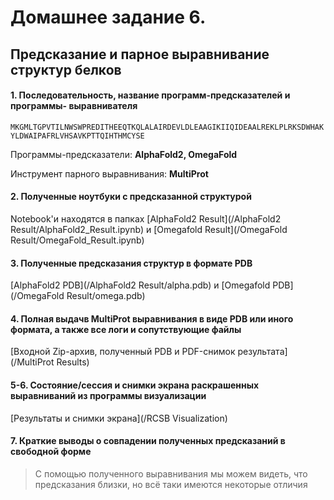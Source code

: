 # Домашнее задание 6. 
## Предсказание и парное выравнивание структур белков

#### 1. Последовательность, название программ-предсказателей и программы- выравнивателя
```MKGMLTGPVTILNWSWPREDITHEEQTKQLALAIRDEVLDLEAAGIKIIQIDEAALREKLPLRKSDWHAKYLDWAIPAFRLVHSAVKPTTQIHTHMCYSE```

Программы-предсказатели: **AlphaFold2, OmegaFold**

Инструмент парного выравнивания: **MultiProt**

#### 2. Полученные ноутбуки с предсказанной структурой
Notebook'и находятся в папках [AlphaFold2 Result](/AlphaFold2 Result/AlphaFold2_Result.ipynb) и [Omegafold Result](/OmegaFold Result/OmegaFold_Result.ipynb)

#### 3. Полученные предсказания структур в формате PDB
[AlphaFold2 PDB](/AlphaFold2 Result/alpha.pdb) и [Omegafold PDB](/OmegaFold Result/omega.pdb)

#### 4. Полная выдачв MultiProt выравнивания в виде PDB или иного формата, а также все логи и сопутствующие файлы
[Входной Zip-архив, полученный PDB и PDF-снимок результата](/MultiProt Results)

#### 5-6. Состояние/сессия и снимки экрана раскрашенных выравниваний из программы визуализации
[Результаты и снимки экрана](/RCSB Visualization)

#### 7. Краткие выводы о совпадении полученных предсказаний в свободной форме
> С помощью полученного выравнивания мы можем видеть, что предсказания близки, но всё таки имеются некоторые отличия
